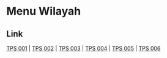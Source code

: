 # Menu Wilayah

## Link

[TPS 001](https://github.com/gigit-pemilu/pemilu-2024-81-maluku/tree/main/pilpres/hitung-suara/sub/81-maluku/sub/72-kota-tual/sub/01-pulau-dullah-utara/sub/2006-ohoitahit/sub/001-tps)
 | 
[TPS 002](https://github.com/gigit-pemilu/pemilu-2024-81-maluku/tree/main/pilpres/hitung-suara/sub/81-maluku/sub/72-kota-tual/sub/01-pulau-dullah-utara/sub/2006-ohoitahit/sub/002-tps)
 | 
[TPS 003](https://github.com/gigit-pemilu/pemilu-2024-81-maluku/tree/main/pilpres/hitung-suara/sub/81-maluku/sub/72-kota-tual/sub/01-pulau-dullah-utara/sub/2006-ohoitahit/sub/003-tps)
 | 
[TPS 004](https://github.com/gigit-pemilu/pemilu-2024-81-maluku/tree/main/pilpres/hitung-suara/sub/81-maluku/sub/72-kota-tual/sub/01-pulau-dullah-utara/sub/2006-ohoitahit/sub/004-tps)
 | 
[TPS 005](https://github.com/gigit-pemilu/pemilu-2024-81-maluku/tree/main/pilpres/hitung-suara/sub/81-maluku/sub/72-kota-tual/sub/01-pulau-dullah-utara/sub/2006-ohoitahit/sub/005-tps)
 | 
[TPS 006](https://github.com/gigit-pemilu/pemilu-2024-81-maluku/tree/main/pilpres/hitung-suara/sub/81-maluku/sub/72-kota-tual/sub/01-pulau-dullah-utara/sub/2006-ohoitahit/sub/006-tps)

